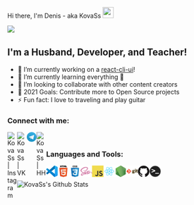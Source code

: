 Hi there, I'm Denis - aka KovaSs <img src="https://raw.githubusercontent.com/extremecodetv/extremecodetv/master/wave.gif" width="25px" height="25px">

![](https://komarev.com/ghpvc/?username=KovaSs)

## I'm a Husband, Developer, and Teacher!
- 🔭 I’m currently working on a [react-cli-ui][reactcliui]!
- 🌱 I’m currently learning everything 🤣
- 👯 I’m looking to collaborate with other content creators
- 🥅 2021 Goals: Contribute more to Open Source projects
- ⚡ Fun fact: I love to traveling and play guitar

### Connect with me:

[<img align="left" alt="KovaSs | Instagram" width="22px" src="https://cdn.jsdelivr.net/npm/simple-icons@v3/icons/instagram.svg" />][telegram]
[<img align="left" alt="KovaSs | VK" width="22px" src="https://cdn.jsdelivr.net/npm/simple-icons@3.4.0/icons/vk.svg" />][telegram]
[<img align="left" alt="KovaSs | Telegramm" width="22px" src="https://raw.githubusercontent.com/github/explore/78df643247d429f6cc873026c0622819ad797942/topics/telegram/telegram.png" />][telegram]
[<img align="left" alt="KovaSs | HH" width="22px" src="https://upload.wikimedia.org/wikipedia/commons/7/79/HeadHunter_logo.png" />][telegram]

<br />

### Languages and Tools:

<img align="left" alt="Visual Studio Code" width="26px" src="https://raw.githubusercontent.com/github/explore/80688e429a7d4ef2fca1e82350fe8e3517d3494d/topics/visual-studio-code/visual-studio-code.png" />
<img align="left" alt="HTML5" width="26px" src="https://raw.githubusercontent.com/github/explore/80688e429a7d4ef2fca1e82350fe8e3517d3494d/topics/html/html.png" />
<img align="left" alt="CSS3" width="26px" src="https://raw.githubusercontent.com/github/explore/80688e429a7d4ef2fca1e82350fe8e3517d3494d/topics/css/css.png" />
<img align="left" alt="Sass" width="26px" src="https://raw.githubusercontent.com/github/explore/80688e429a7d4ef2fca1e82350fe8e3517d3494d/topics/sass/sass.png" />
<img align="left" alt="JavaScript" width="26px" src="https://raw.githubusercontent.com/github/explore/80688e429a7d4ef2fca1e82350fe8e3517d3494d/topics/javascript/javascript.png" />
<img align="left" alt="React" width="26px" src="https://raw.githubusercontent.com/github/explore/80688e429a7d4ef2fca1e82350fe8e3517d3494d/topics/react/react.png" />
<img align="left" alt="Node.js" width="26px" src="https://raw.githubusercontent.com/github/explore/80688e429a7d4ef2fca1e82350fe8e3517d3494d/topics/nodejs/nodejs.png" />
<img align="left" alt="Git" width="26px" src="https://raw.githubusercontent.com/github/explore/80688e429a7d4ef2fca1e82350fe8e3517d3494d/topics/git/git.png" />
<img align="left" alt="GitHub" width="26px" src="https://raw.githubusercontent.com/github/explore/78df643247d429f6cc873026c0622819ad797942/topics/github/github.png" />
<img align="left" alt="HTML5" width="26px" src="https://raw.githubusercontent.com/github/explore/80688e429a7d4ef2fca1e82350fe8e3517d3494d/topics/terminal/terminal.png" />

<br />
<br />

<img align="left" alt="KovaSs's Github Stats" src="https://github-readme-stats.vercel.app/api?username=KovaSs&show_icons=true&hide_border=true&&count_private=true&theme=dark" />

[reactcliui]: https://github.com/eternal-system/react-cli
[instagram]: https://www.instagram.com/den.o_0.isaev
[vk]: https://vk.me/kovass
[hh]: https://hh.ru/resume/0b1e6a1eff0598c3430039ed1f6f53304d3832
[telegram]: https://t.me/KovaSs
